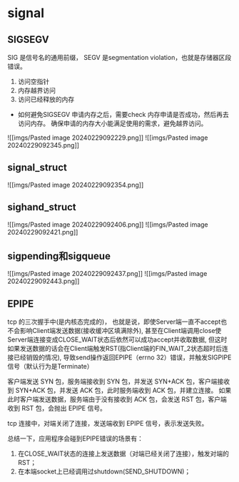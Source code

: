 # signal

## SIGSEGV
SIG 是信号名的通用前缀， SEGV 是segmentation violation，也就是存储器区段错误。
1. 访问空指针
2. 内存越界访问
3. 访问已经释放的内存

- 如何避免SIGSEGV
申请内存之后，需要check 内存申请是否成功，然后再去访问内存。
确保申请的内存大小能满足使用的需求，避免越界访问。

![[imgs/Pasted image 20240229092229.png]]
![[imgs/Pasted image 20240229092345.png]]
## signal_struct

![[imgs/Pasted image 20240229092354.png]]

## sighand_struct

![[imgs/Pasted image 20240229092406.png]]
![[imgs/Pasted image 20240229092421.png]]

## sigpending和sigqueue

![[imgs/Pasted image 20240229092437.png]]
![[imgs/Pasted image 20240229092443.png]]



## EPIPE
tcp 的三次握手中(是内核态完成的)，
也就是说，即使Server端一直不accept也不会影响Client端发送数据(接收缓冲区填满除外),
甚至在Client端调用close使Server端连接变成CLOSE_WAIT状态后依然可以成功accept并收取数据,
但这时如果发送数据的话会在Client端触发RST(指Client端的FIN_WAIT_2状态超时后连接已经销毁的情况), 
导致send操作返回EPIPE（errno 32）错误，并触发SIGPIPE信号（默认行为是Terminate）


客户端发送 SYN 包，服务端接收到 SYN 包，并发送 SYN+ACK 包，客户端接收到 SYN+ACK 包，并发送 ACK 包，此时服务端收到 ACK 包，并建立连接。
如果此时客户端发送数据，服务端由于没有接收到 ACK 包，会发送 RST 包，客户端收到 RST 包，会抛出 EPIPE 信号。

tcp 连接中，对端关闭了连接，发送端收到 EPIPE 信号，表示发送失败。

总结一下，应用程序会碰到EPIPE错误的场景有：
1. 在CLOSE_WAIT状态的连接上发送数据（对端已经关闭了连接），触发对端的RST；
2. 在本端socket上已经调用过shutdown(SEND_SHUTDOWN)；

